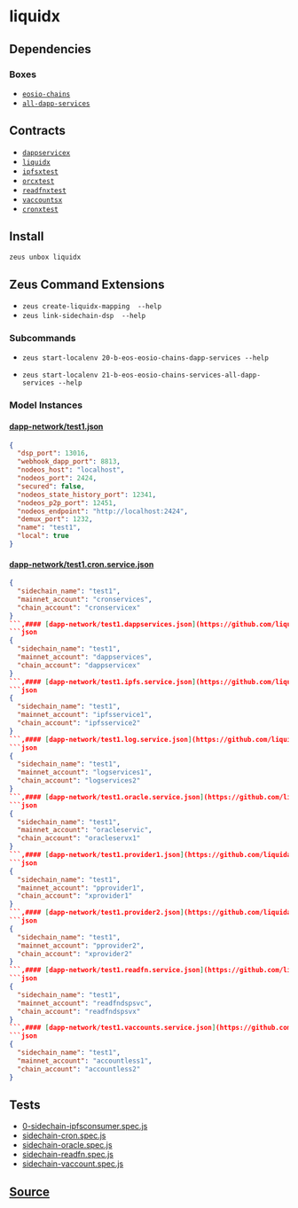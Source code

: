 
liquidx
====================







## Dependencies
### Boxes
* [`eosio-chains`](eosio-chains.md)
* [`all-dapp-services`](all-dapp-services.md)



## Contracts
* [`dappservicex`](https://github.com/liquidapps-io/zeus-sdk/tree/master/boxes/groups/dapp-network/liquidx/contracts/eos/dappservicex)
* [`liquidx`](https://github.com/liquidapps-io/zeus-sdk/tree/master/boxes/groups/dapp-network/liquidx/contracts/eos/liquidx)
* [`ipfsxtest`](https://github.com/liquidapps-io/zeus-sdk/tree/master/boxes/groups/dapp-network/liquidx/contracts/eos/ipfsxtest)
* [`orcxtest`](https://github.com/liquidapps-io/zeus-sdk/tree/master/boxes/groups/dapp-network/liquidx/contracts/eos/orcxtest)
* [`readfnxtest`](https://github.com/liquidapps-io/zeus-sdk/tree/master/boxes/groups/dapp-network/liquidx/contracts/eos/readfnxtest)
* [`vaccountsx`](https://github.com/liquidapps-io/zeus-sdk/tree/master/boxes/groups/dapp-network/liquidx/contracts/eos/vaccountsx)
* [`cronxtest`](https://github.com/liquidapps-io/zeus-sdk/tree/master/boxes/groups/dapp-network/liquidx/contracts/eos/cronxtest)
## Install
```bash
zeus unbox liquidx
```



## Zeus Command Extensions
* ```zeus create-liquidx-mapping  --help```
* ```zeus link-sidechain-dsp  --help```
### Subcommands
* ```zeus start-localenv 20-b-eos-eosio-chains-dapp-services --help```

* ```zeus start-localenv 21-b-eos-eosio-chains-services-all-dapp-services --help```




### Model Instances
#### [dapp-network/test1.json](https://github.com/liquidapps-io/zeus-sdk/tree/master/boxes/groups/dapp-network/liquidx/models/eosio-chains/test1.json)
```json
{
  "dsp_port": 13016,
  "webhook_dapp_port": 8813,
  "nodeos_host": "localhost",
  "nodeos_port": 2424,
  "secured": false,
  "nodeos_state_history_port": 12341,
  "nodeos_p2p_port": 12451,
  "nodeos_endpoint": "http://localhost:2424",
  "demux_port": 1232,
  "name": "test1",
  "local": true
}
```
#### [dapp-network/test1.cron.service.json](https://github.com/liquidapps-io/zeus-sdk/tree/master/boxes/groups/dapp-network/liquidx/models/liquidx-mappings/test1.cron.service.json)
```json
{
  "sidechain_name": "test1",
  "mainnet_account": "cronservices",
  "chain_account": "cronservicex"
}
```,#### [dapp-network/test1.dappservices.json](https://github.com/liquidapps-io/zeus-sdk/tree/master/boxes/groups/dapp-network/liquidx/models/liquidx-mappings/test1.dappservices.json)
```json
{
  "sidechain_name": "test1",
  "mainnet_account": "dappservices",
  "chain_account": "dappservicex"
}
```,#### [dapp-network/test1.ipfs.service.json](https://github.com/liquidapps-io/zeus-sdk/tree/master/boxes/groups/dapp-network/liquidx/models/liquidx-mappings/test1.ipfs.service.json)
```json
{
  "sidechain_name": "test1",
  "mainnet_account": "ipfsservice1",
  "chain_account": "ipfsservice2"
}
```,#### [dapp-network/test1.log.service.json](https://github.com/liquidapps-io/zeus-sdk/tree/master/boxes/groups/dapp-network/liquidx/models/liquidx-mappings/test1.log.service.json)
```json
{
  "sidechain_name": "test1",
  "mainnet_account": "logservices1",
  "chain_account": "logservices2"
}
```,#### [dapp-network/test1.oracle.service.json](https://github.com/liquidapps-io/zeus-sdk/tree/master/boxes/groups/dapp-network/liquidx/models/liquidx-mappings/test1.oracle.service.json)
```json
{
  "sidechain_name": "test1",
  "mainnet_account": "oracleservic",
  "chain_account": "oracleservx1"
}
```,#### [dapp-network/test1.provider1.json](https://github.com/liquidapps-io/zeus-sdk/tree/master/boxes/groups/dapp-network/liquidx/models/liquidx-mappings/test1.provider1.json)
```json
{
  "sidechain_name": "test1",
  "mainnet_account": "pprovider1",
  "chain_account": "xprovider1"
}
```,#### [dapp-network/test1.provider2.json](https://github.com/liquidapps-io/zeus-sdk/tree/master/boxes/groups/dapp-network/liquidx/models/liquidx-mappings/test1.provider2.json)
```json
{
  "sidechain_name": "test1",
  "mainnet_account": "pprovider2",
  "chain_account": "xprovider2"
}
```,#### [dapp-network/test1.readfn.service.json](https://github.com/liquidapps-io/zeus-sdk/tree/master/boxes/groups/dapp-network/liquidx/models/liquidx-mappings/test1.readfn.service.json)
```json
{
  "sidechain_name": "test1",
  "mainnet_account": "readfndspsvc",
  "chain_account": "readfndspsvx"
}
```,#### [dapp-network/test1.vaccounts.service.json](https://github.com/liquidapps-io/zeus-sdk/tree/master/boxes/groups/dapp-network/liquidx/models/liquidx-mappings/test1.vaccounts.service.json)
```json
{
  "sidechain_name": "test1",
  "mainnet_account": "accountless1",
  "chain_account": "accountless2"
}
```
## Tests 
* [0-sidechain-ipfsconsumer.spec.js](https://github.com/liquidapps-io/zeus-sdk/tree/master/boxes/groups/dapp-network/liquidx/test/0-sidechain-ipfsconsumer.spec.js)
* [sidechain-cron.spec.js](https://github.com/liquidapps-io/zeus-sdk/tree/master/boxes/groups/dapp-network/liquidx/test/sidechain-cron.spec.js)
* [sidechain-oracle.spec.js](https://github.com/liquidapps-io/zeus-sdk/tree/master/boxes/groups/dapp-network/liquidx/test/sidechain-oracle.spec.js)
* [sidechain-readfn.spec.js](https://github.com/liquidapps-io/zeus-sdk/tree/master/boxes/groups/dapp-network/liquidx/test/sidechain-readfn.spec.js)
* [sidechain-vaccount.spec.js](https://github.com/liquidapps-io/zeus-sdk/tree/master/boxes/groups/dapp-network/liquidx/test/sidechain-vaccount.spec.js)
## [Source](https://github.com/liquidapps-io/zeus-sdk/tree/master/boxes/groups/dapp-network/liquidx)